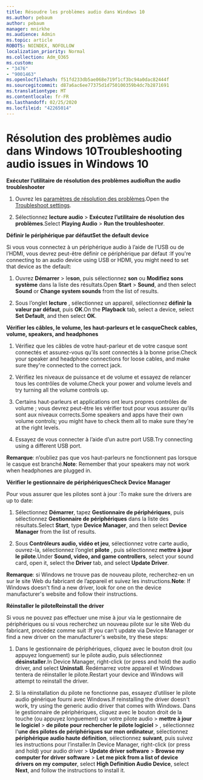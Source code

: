```yaml
---
title: Résoudre les problèmes audio dans Windows 10
ms.author: pebaum
author: pebaum
manager: mnirkhe
ms.audience: Admin
ms.topic: article
ROBOTS: NOINDEX, NOFOLLOW
localization_priority: Normal
ms.collection: Adm_O365
ms.custom:
- "3476"
- "9001463"
ms.openlocfilehash: f51fd233db5ae068e719f1cf3bc94a0dac82444f
ms.sourcegitcommit: d87a6ac6ee77375d1d750100359b4dc7b2871691
ms.translationtype: MT
ms.contentlocale: fr-FR
ms.lasthandoff: 02/25/2020
ms.locfileid: "42265014"
---
```

# <a name="troubleshooting-audio-issues-in-windows-10"></a><span data-ttu-id="520f7-102">Résolution des problèmes audio dans Windows 10</span><span class="sxs-lookup"><span data-stu-id="520f7-102">Troubleshooting audio issues in Windows 10</span></span>

<span data-ttu-id="520f7-103">**Exécuter l’utilitaire de résolution des problèmes audio**</span><span class="sxs-lookup"><span data-stu-id="520f7-103">**Run the audio troubleshooter**</span></span>

1.  <span data-ttu-id="520f7-104">Ouvrez les [paramètres de résolution des problèmes](ms-settings:troubleshoot).</span><span class="sxs-lookup"><span data-stu-id="520f7-104">Open the [Troubleshoot settings](ms-settings:troubleshoot).</span></span>

2.  <span data-ttu-id="520f7-105">Sélectionnez **lecture audio** > **Exécutez l’utilitaire de résolution des problèmes**.</span><span class="sxs-lookup"><span data-stu-id="520f7-105">Select **Playing Audio** > **Run the troubleshooter**.</span></span>

<span data-ttu-id="520f7-106">**Définir le périphérique par défaut**</span><span class="sxs-lookup"><span data-stu-id="520f7-106">**Set the default device**</span></span>

<span data-ttu-id="520f7-107">Si vous vous connectez à un périphérique audio à l’aide de l’USB ou de l’HDMI, vous devrez peut-être définir ce périphérique par défaut :</span><span class="sxs-lookup"><span data-stu-id="520f7-107">If you're connecting to an audio device using USB or HDMI, you might need to set that device as the default:</span></span>

1. <span data-ttu-id="520f7-108">Ouvrez **Démarrer** > le**son**, puis sélectionnez **son** ou **Modifiez sons système** dans la liste des résultats.</span><span class="sxs-lookup"><span data-stu-id="520f7-108">Open **Start** > **Sound**, and then select **Sound** or **Change system sounds** from the list of results.</span></span>

2.  <span data-ttu-id="520f7-109">Sous l’onglet **lecture** , sélectionnez un appareil, sélectionnez **définir la valeur par défaut**, puis **OK**.</span><span class="sxs-lookup"><span data-stu-id="520f7-109">On the **Playback** tab, select a device, select **Set Default**, and then select **OK**.</span></span>

<span data-ttu-id="520f7-110">**Vérifier les câbles, le volume, les haut-parleurs et le casque**</span><span class="sxs-lookup"><span data-stu-id="520f7-110">**Check cables, volume, speakers, and headphones**</span></span>

1. <span data-ttu-id="520f7-111">Vérifiez que les câbles de votre haut-parleur et de votre casque sont connectés et assurez-vous qu’ils sont connectés à la bonne prise.</span><span class="sxs-lookup"><span data-stu-id="520f7-111">Check your speaker and headphone connections for loose cables, and make sure they're connected to the correct jack.</span></span>

2. <span data-ttu-id="520f7-112">Vérifiez les niveaux de puissance et de volume et essayez de relancer tous les contrôles de volume.</span><span class="sxs-lookup"><span data-stu-id="520f7-112">Check your power and volume levels and try turning all the volume controls up.</span></span>

3. <span data-ttu-id="520f7-113">Certains haut-parleurs et applications ont leurs propres contrôles de volume ; vous devrez peut-être les vérifier tout pour vous assurer qu’ils sont aux niveaux corrects.</span><span class="sxs-lookup"><span data-stu-id="520f7-113">Some speakers and apps have their own volume controls; you might have to check them all to make sure they're at the right levels.</span></span>

4. <span data-ttu-id="520f7-114">Essayez de vous connecter à l’aide d’un autre port USB.</span><span class="sxs-lookup"><span data-stu-id="520f7-114">Try connecting using a different USB port.</span></span>

<span data-ttu-id="520f7-115">**Remarque**: n’oubliez pas que vos haut-parleurs ne fonctionnent pas lorsque le casque est branché.</span><span class="sxs-lookup"><span data-stu-id="520f7-115">**Note**: Remember that your speakers may not work when headphones are plugged in.</span></span>

<span data-ttu-id="520f7-116">**Vérifier le gestionnaire de périphériques**</span><span class="sxs-lookup"><span data-stu-id="520f7-116">**Check Device Manager**</span></span>

<span data-ttu-id="520f7-117">Pour vous assurer que les pilotes sont à jour :</span><span class="sxs-lookup"><span data-stu-id="520f7-117">To make sure the drivers are up to date:</span></span>

1. <span data-ttu-id="520f7-118">Sélectionnez **Démarrer**, tapez **Gestionnaire de périphériques**, puis sélectionnez **Gestionnaire de périphériques** dans la liste des résultats.</span><span class="sxs-lookup"><span data-stu-id="520f7-118">Select **Start**, type **Device Manager**, and then select **Device Manager** from the list of results.</span></span>

2. <span data-ttu-id="520f7-119">Sous **Contrôleurs audio, vidéo et jeu**, sélectionnez votre carte audio, ouvrez-la, sélectionnez l’onglet **pilote** , puis sélectionnez **mettre à jour le pilote**.</span><span class="sxs-lookup"><span data-stu-id="520f7-119">Under **Sound, video, and game controllers**, select your sound card, open it, select the **Driver** tab, and select **Update Driver**.</span></span>

<span data-ttu-id="520f7-120">**Remarque**: si Windows ne trouve pas de nouveau pilote, recherchez-en un sur le site Web du fabricant de l’appareil et suivez les instructions.</span><span class="sxs-lookup"><span data-stu-id="520f7-120">**Note**: If Windows doesn't find a new driver, look for one on the device manufacturer's website and follow their instructions.</span></span>

<span data-ttu-id="520f7-121">**Réinstaller le pilote**</span><span class="sxs-lookup"><span data-stu-id="520f7-121">**Reinstall the driver**</span></span>

<span data-ttu-id="520f7-122">Si vous ne pouvez pas effectuer une mise à jour via le gestionnaire de périphériques ou si vous recherchez un nouveau pilote sur le site Web du fabricant, procédez comme suit :</span><span class="sxs-lookup"><span data-stu-id="520f7-122">If you can't update via Device Manager or find a new driver on the manufacturer's website, try these steps:</span></span>

1. <span data-ttu-id="520f7-123">Dans le gestionnaire de périphériques, cliquez avec le bouton droit (ou appuyez longuement) sur le pilote audio, puis sélectionnez **désinstaller**.</span><span class="sxs-lookup"><span data-stu-id="520f7-123">In Device Manager, right-click (or press and hold) the audio driver, and select **Uninstall**.</span></span> <span data-ttu-id="520f7-124">Redémarrez votre appareil et Windows tentera de réinstaller le pilote.</span><span class="sxs-lookup"><span data-stu-id="520f7-124">Restart your device and Windows will attempt to reinstall the driver.</span></span>

2. <span data-ttu-id="520f7-125">Si la réinstallation du pilote ne fonctionne pas, essayez d’utiliser le pilote audio générique fourni avec Windows.</span><span class="sxs-lookup"><span data-stu-id="520f7-125">If reinstalling the driver doesn't work, try using the generic audio driver that comes with Windows.</span></span> <span data-ttu-id="520f7-126">Dans le gestionnaire de périphériques, cliquez avec le bouton droit de la touche (ou appuyez longuement) sur votre pilote audio > **mettre à jour le logiciel** > **de pilote pour rechercher le pilote logiciel** > , sélectionnez l'**une des pilotes de périphériques sur mon ordinateur**, sélectionnez **périphérique audio haute définition**, sélectionnez **suivant**, puis suivez les instructions pour l’installer.</span><span class="sxs-lookup"><span data-stu-id="520f7-126">In Device Manager, right-click (or press and hold) your audio driver > **Update driver software** > **Browse my computer for driver software** > **Let me pick from a list of device drivers on my computer**, select **High Definition Audio Device**, select **Next**, and follow the instructions to install it.</span></span>
